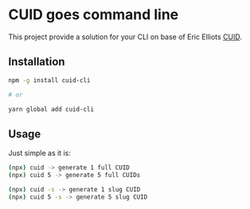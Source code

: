# CUID goes command line

This project provide a solution for your CLI on base of Eric Elliots [CUID](https://github.com/ericelliott/cuid).

## Installation

```bash
npm -g install cuid-cli

# or

yarn global add cuid-cli
```

## Usage

Just simple as it is:

```bash
(npx) cuid -> generate 1 full CUID
(npx) cuid 5 -> generate 5 full CUIDs

(npx) cuid -s -> generate 1 slug CUID
(npx) cuid 5 -s -> generate 5 slug CUID
```
